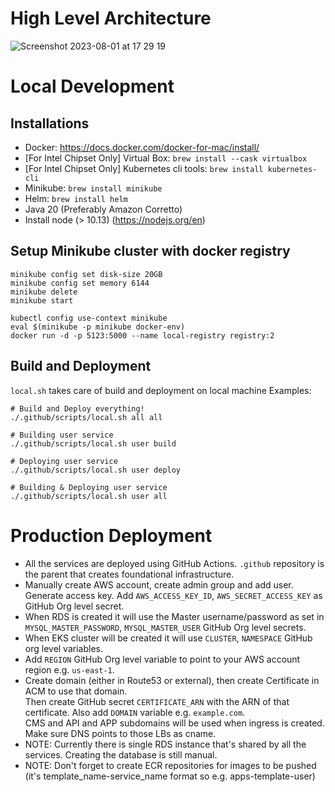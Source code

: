 
# High Level Architecture

![Screenshot 2023-08-01 at 17 29 19](https://github.com/template-apps/.github/assets/12097639/98e531f1-f14a-4583-87a2-fdeb755fc1f1)

# Local Development

## Installations
* Docker: https://docs.docker.com/docker-for-mac/install/
* [For Intel Chipset Only] Virtual Box: `brew install --cask virtualbox`
* [For Intel Chipset Only] Kubernetes cli tools: `brew install kubernetes-cli`
* Minikube: `brew install minikube`
* Helm: `brew install helm`
* Java 20 (Preferably Amazon Corretto)
* Install node (> 10.13) (https://nodejs.org/en)

## Setup Minikube cluster with docker registry
```
minikube config set disk-size 20GB
minikube config set memory 6144
minikube delete
minikube start

kubectl config use-context minikube
eval $(minikube -p minikube docker-env)
docker run -d -p 5123:5000 --name local-registry registry:2
```

## Build and Deployment
`local.sh` takes care of build and deployment on local machine
Examples:
```
# Build and Deploy everything!
./.github/scripts/local.sh all all

# Building user service
./.github/scripts/local.sh user build

# Deploying user service
./.github/scripts/local.sh user deploy

# Building & Deploying user service
./.github/scripts/local.sh user all
```

# Production Deployment
* All the services are deployed using GitHub Actions. `.github` repository is the parent that creates foundational infrastructure.
* Manually create AWS account, create admin group and add user. Generate access key. Add `AWS_ACCESS_KEY_ID`, `AWS_SECRET_ACCESS_KEY` as GitHub Org level secret.
* When RDS is created it will use the Master username/password as set in `MYSQL_MASTER_PASSWORD`, `MYSQL_MASTER_USER` GitHub Org level secrets.   
* When EKS cluster will be created it will use `CLUSTER`, `NAMESPACE` GitHub org level variables.
* Add `REGION` GitHub Org level variable to point to your AWS account region e.g. `us-east-1`.
* Create domain (either in Route53 or external), then create Certificate in ACM to use that domain.   
  Then create GitHub secret `CERTIFICATE_ARN` with the ARN of that certificate. Also add `DOMAIN` variable e.g. `example.com`.  
  CMS and API and APP subdomains will be used when ingress is created. Make sure DNS points to those LBs as cname.
* NOTE: Currently there is single RDS instance that's shared by all the services. Creating the database is still manual.
* NOTE: Don't forget to create ECR repositories for images to be pushed (it's template_name-service_name format so e.g. apps-template-user)
